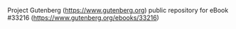 Project Gutenberg (https://www.gutenberg.org) public repository for eBook #33216 (https://www.gutenberg.org/ebooks/33216)

